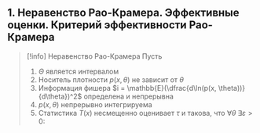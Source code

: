 ## 1. Неравенство Рао-Крамера. Эффективные оценки. Критерий эффективности Рао-Крамера

>[!info] Неравенство Рао-Крамера
>Пусть
>1) $\Theta$ является интервалом
>2) Носитель плотности $p(x,\theta)$ не зависит от $\theta$
>3) Информация фишера $i = \mathbb{E}(\dfrac{d\ln(p(x, \theta))}{d\theta})^2$ определена и непрерывна
>4) $p(x, \theta)$ непрерывно интегрируема
>5) Статистика $T(x)$ несмещенно оценивает $\tau$ и такова, что $\forall \theta\; \exists \varepsilon > 0:\;$ 
